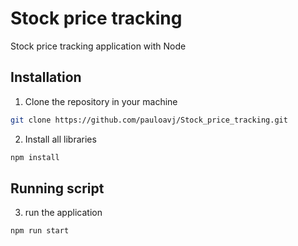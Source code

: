 # Stock price tracking
Stock price tracking application with Node

## Installation 

1. Clone the repository in your machine
```bash
git clone https://github.com/pauloavj/Stock_price_tracking.git
```
2. Install all libraries
```bash
npm install
```
## Running script

3. run the application
```bash
npm run start
```